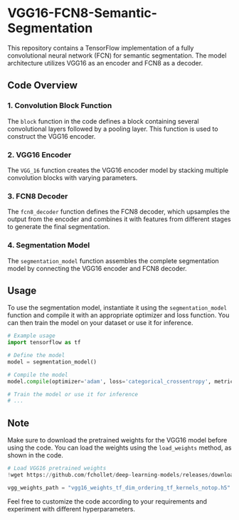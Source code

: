 # VGG16-FCN8-Semantic-Segmentation

This repository contains a TensorFlow implementation of a fully convolutional neural network (FCN) for semantic segmentation. The model architecture utilizes VGG16 as an encoder and FCN8 as a decoder.

## Code Overview

### 1. Convolution Block Function

The `block` function in the code defines a block containing several convolutional layers followed by a pooling layer. This function is used to construct the VGG16 encoder.

### 2. VGG16 Encoder

The `VGG_16` function creates the VGG16 encoder model by stacking multiple convolution blocks with varying parameters.

### 3. FCN8 Decoder

The `fcn8_decoder` function defines the FCN8 decoder, which upsamples the output from the encoder and combines it with features from different stages to generate the final segmentation.

### 4. Segmentation Model

The `segmentation_model` function assembles the complete segmentation model by connecting the VGG16 encoder and FCN8 decoder.

## Usage

To use the segmentation model, instantiate it using the `segmentation_model` function and compile it with an appropriate optimizer and loss function. You can then train the model on your dataset or use it for inference.

```python
# Example usage
import tensorflow as tf

# Define the model
model = segmentation_model()

# Compile the model
model.compile(optimizer='adam', loss='categorical_crossentropy', metrics=['accuracy'])

# Train the model or use it for inference
# ...
```

## Note

Make sure to download the pretrained weights for the VGG16 model before using the code. You can load the weights using the `load_weights` method, as shown in the code.

```python
# Load VGG16 pretrained weights
!wget https://github.com/fchollet/deep-learning-models/releases/download/v0.1/vgg16_weights_tf_dim_ordering_tf_kernels_notop.h5

vgg_weights_path = "vgg16_weights_tf_dim_ordering_tf_kernels_notop.h5"
```

Feel free to customize the code according to your requirements and experiment with different hyperparameters.
